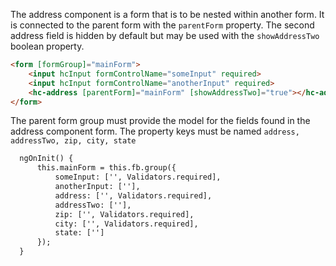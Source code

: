 The address component is a form that is to be nested within another form. It is connected to the parent form with the `parentForm` property. The second address field is hidden by default but may be used with the `showAddressTwo` boolean property.
```html
<form [formGroup]="mainForm">
    <input hcInput formControlName="someInput" required>
    <input hcInput formControlName="anotherInput" required>
    <hc-address [parentForm]="mainForm" [showAddressTwo]="true"></hc-address>
</form>
```

The parent form group must provide the model for the fields found in the address component form. The property keys must be named `address, addressTwo, zip, city, state`

```html
  ngOnInit() {
      this.mainForm = this.fb.group({
          someInput: ['', Validators.required],
          anotherInput: [''],
          address: ['', Validators.required],
          addressTwo: [''],
          zip: ['', Validators.required],
          city: ['', Validators.required],
          state: ['']
      });
  }
```
